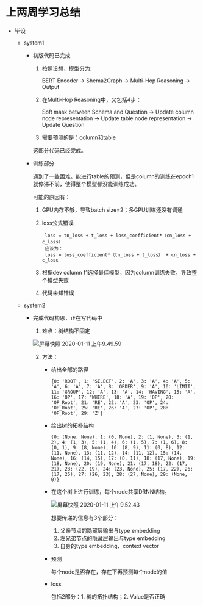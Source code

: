 # 上两周学习总结

* 毕设

  * system1
    * 初版代码已完成

      1. 按照设想，模型分为:

         BERT Encoder → Shema2Graph → Multi-Hop Reasoning → Output

      2. 在Multi-Hop Reasoning中，又包括4步：

         Soft mask between Schema and Question → Update column node representation → Update table node representation → Update Question   

      3. 需要预测的是：column和table

      这部分代码已经完成。

    * 训练部分

      遇到了一些困难。能进行table的预测，但是column的训练在epoch1就停滞不前，使得整个模型都没能训练成功。

      可能的原因有：

      1. GPU内存不够，导致batch size=2；多GPU训练还没有调通

      2. loss公式错误

         ```
          loss = tn_loss + t_loss + loss_coefficient*（cn_loss + c_loss）
          应该为：
          loss = loss_coefficient*（tn_loss + t_loss） + cn_loss + c_loss
         ```

      3. 根据dev column f1选择最佳模型，因为column训练失败，导致整个模型失败
      4. 代码未知错误

  * system2

    * 完成代码构思，正在写代码中

      1. 难点：树结构不固定

      ![屏幕快照 2020-01-11 上午9.49.59](https://i.imgur.com/790eT92.jpg)

      2. 方法：

         * 给出全部的路径

           ```
           {0: 'ROOT', 1: 'SELECT', 2: 'A', 3: 'A', 4: 'A', 5: 'A', 6: 'A', 7: 'A', 8: 'ORDER', 9: 'A', 10: 'LIMIT', 11: 'GROUP', 12: 'A', 13: 'A', 14: 'HAVING', 15: 'A', 16: 'OP', 17: 'WHERE', 18: 'A', 19: 'OP', 20: 'OP_Root', 21: 'RE', 22: 'A', 23: 'OP', 24: 'OP_Root', 25: 'RE', 26: 'A', 27: 'OP', 28: 'OP_Root', 29: 'Z'}
           ```

         * 给出树的拓扑结构

           ```
           {0: (None, None), 1: (0, None), 2: (1, None), 3: (1, 2), 4: (1, 3), 5: (1, 4), 6: (1, 5), 7: (1, 6), 8: (0, 1), 9: (8, None), 10: (8, 9), 11: (0, 8), 12: (11, None), 13: (11, 12), 14: (11, 12), 15: (14, None), 16: (14, 15), 17: (0, 11), 18: (17, None), 19: (18, None), 20: (19, None), 21: (17, 18), 22: (17, 21), 23: (22, 19), 24: (23, None), 25: (17, 22), 26: (17, 25), 27: (26, 23), 28: (27, None), 29: (None, 0)}
           ```

         * 在这个树上进行训练，每个node共享DRNN结构。

           ![屏幕快照 2020-01-11 上午9.52.43](https://i.imgur.com/Juc0FH8.jpg)

           想要传递的信息有3个部分：

           1. 父亲节点的隐藏层输出与type embedding
           2. 左兄弟节点的隐藏层输出与type embedding
           3. 自身的type embedding、context vector

         * 预测

           每个node是否存在，存在下再预测每个node的值

         * loss

           包括2部分：1. 树的拓扑结构；2. Value是否正确